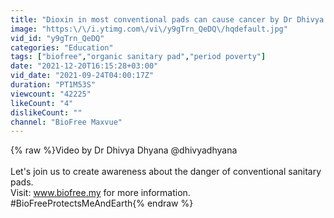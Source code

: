 ```yaml
---
title: "Dioxin in most conventional pads can cause cancer by Dr Dhivya Dhyana"
image: "https:\/\/i.ytimg.com\/vi\/y9gTrn_QeDQ\/hqdefault.jpg"
vid_id: "y9gTrn_QeDQ"
categories: "Education"
tags: ["biofree","organic sanitary pad","period poverty"]
date: "2021-12-20T16:15:28+03:00"
vid_date: "2021-09-24T04:00:17Z"
duration: "PT1M53S"
viewcount: "42225"
likeCount: "4"
dislikeCount: ""
channel: "BioFree Maxvue"
---
```

{% raw %}Video by Dr Dhivya Dhyana @dhivyadhyana<br /><br />Let's join us to create awareness about the danger of conventional sanitary pads. <br />Visit: www.biofree.my for more information.<br />#BioFreeProtectsMeAndEarth{% endraw %}
